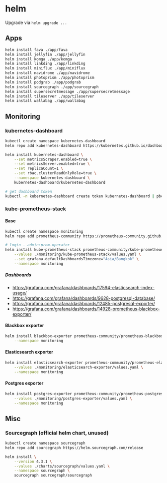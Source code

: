 # helm

Upgrade via `helm upgrade ...`

## Apps

```bash
helm install fava ./app/fava
helm install jellyfin ./app/jellyfin
helm install komga ./app/komga
helm install linkding ./app/linkding
helm install miniflux ./app/miniflux
helm install navidrome ./app/navidrome
helm install photoprism ./app/photoprism
helm install podgrab ./app/podgrab
helm install sourcegraph ./app/sourcegraph
helm install supersecretmessage ./app/supersecretmessage
helm install tileserver ./app/tileserver
helm install wallabag ./app/wallabag
```

## Monitoring

### kubernetes-dashboard

```bash
kubectl create namespace kubernetes-dashboard
helm repo add kubernetes-dashboard https://kubernetes.github.io/dashboard/

helm install kubernetes-dashboard \
    --set metricsScraper.enabled=true \
    --set metricsServer.enabled=true \
    --set replicaCount=1 \
    --set rbac.clusterReadOnlyRole=true \
    --namespace kubernetes-dashboard \
    kubernetes-dashboard/kubernetes-dashboard

# get dashboard token
kubectl -n kubernetes-dashboard create token kubernetes-dashboard | pbcopy
```

### kube-prometheus-stack

#### Base

```bash
kubectl create namespace monitoring
helm repo add prometheus-community https://prometheus-community.github.io/helm-charts

# login - admin:prom-operator
helm install kube-prometheus-stack prometheus-community/kube-prometheus-stack \
    --values ./monitoring/kube-prometheus-stack/values.yaml \
    --set grafana.defaultDashboardsTimezone="Asia/Bangkok" \
    --namespace monitoring
```

##### Dashboards

- <https://grafana.com/grafana/dashboards/17594-elasticsearch-index-usage/>
- <https://grafana.com/grafana/dashboards/9628-postgresql-database/>
- <https://grafana.com/grafana/dashboards/12485-postgresql-exporter/>
- <https://grafana.com/grafana/dashboards/14928-prometheus-blackbox-exporter/>

#### Blackbox exporter

```bash
helm install blackbox-exporter prometheus-community/prometheus-blackbox-exporter \
    --namespace monitoring
```

#### Elasticsearch exporter

```bash
helm install elasticsearch-exporter prometheus-community/prometheus-elasticsearch-exporter \
    --values ./monitoring/elasticsearch-exporter/values.yaml \
    --namespace monitoring
```

#### Postgres exporter

```bash
helm install postgres-exporter prometheus-community/prometheus-postgres-exporter \
    --values ./monitoring/postgres-exporter/values.yaml \
    --namespace monitoring
```

<!-- #### Mongodb exporter

```bash
helm install mongodb-exporter prometheus-community/prometheus-mongodb-exporter \
    --values ./monitoring/mongodb-exporter/values.yaml \
    --namespace monitoring
``` -->

<!-- ## Cost

<https://www.opencost.io/docs/install>

```bash
kubectl create namespace opencost

helm install prometheus prometheus-community/prometheus \
  --values ./opencost/prometheus/values.yaml \
  --namespace opencost \
  --set pushgateway.enabled=false \
  --set alertmanager.enabled=false

helm install opencost ./opencost/opencost --namespace opencost
``` -->

## Misc

### Sourcegraph (official helm chart, unused)

```bash
kubectl create namespace sourcegraph
helm repo add sourcegraph https://helm.sourcegraph.com/release

helm install \
    --version 4.3.1 \
    --values ./charts/sourcegraph/values.yaml \
    --namespace sourcegraph \
    sourcegraph sourcegraph/sourcegraph
```
